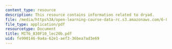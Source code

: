 ```yaml
---
content_type: resource
description: This resource contains information related to dryad.
file: /media/https%3A/open-learning-course-data-rc.s3.amazonaws.com/6-830-database-systems-fall-2010/fe9901469a4a62e1aef336bea7ad3e69_MIT6_830F10_lec20b.pdf
file_type: application/pdf
resourcetype: Document
title: MIT6_830F10_lec20b.pdf
uid: fe990146-9a4a-62e1-aef3-36bea7ad3e69
---
```

